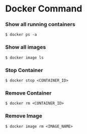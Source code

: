 # Docker Command

### Show all running containers

```
$ docker ps -a
```

### Show all images

```
$ docker image ls
```

### Stop Container 

```
$ docker stop <CONTAINER_ID>
```

### Remove Container 

```
$ docker rm <CONTAINER_ID>
```

### Remove Image

```
$ docker image rm <IMAGE_NAME>
```
